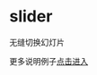 slider
======

无缝切换幻灯片

更多说明例子<a href="http://www.5code.net/plugin/SLslider/slider.html" target="_blank">点击进入</a>
